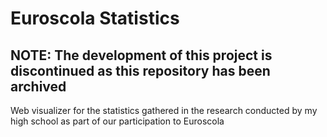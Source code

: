 # Euroscola Statistics

## NOTE: The development of this project is discontinued as this repository has been archived

Web visualizer for the statistics gathered in the research conducted by my high school as part of our participation to Euroscola

